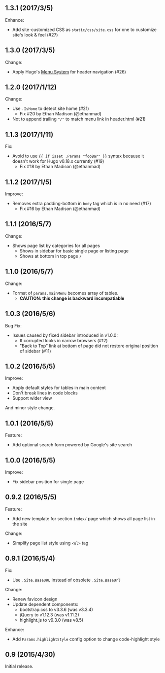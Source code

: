 ## 1.3.1 (2017/3/5)

Enhance:

- Add site-customized CSS as `static/css/site.css` for one to customize site's
  look & feel (#27)

## 1.3.0 (2017/3/5)

Change:

- Apply Hugo's [Menu System](https://gohugo.io/extras/menus/) for header
  navigation (#26)

## 1.2.0 (2017/1/12)

Change:

- Use `.IsHome` to detect site home (#21)
  - Fix #20 by Ethan Madison (@ethanmad)
- Not to append trailing `"/"` to match menu link in header.html (#21)

## 1.1.3 (2017/1/11)

Fix:

- Avoid to use `{{ if isset .Params "fooBar" }}` syntax because it doesn't work
  for Hugo v0.18.x currently (#19)
  - Fix #18 by Ethan Madison (@ethanmad)

## 1.1.2 (2017/1/5)

Improve:

- Removes extra padding-bottom in `body` tag which is in no need (#17)
  - Fix #16 by Ethan Madison (@ethanmad)

## 1.1.1 (2016/5/7)

Change:

- Shows page list by categories for all pages
  - Shows in sidebar for basic single page or listing page
  - Shows at bottom in top page `/`

## 1.1.0 (2016/5/7)

Change:

- Format of `params.mainMenu` becomes array of tables.
  - **CAUTION: this change is backward incompatiable**

## 1.0.3 (2016/5/6)

Bug Fix:

- Issues caused by fixed sidebar introduced in v1.0.0:
  - It corrupted looks in narrow browsers (#12)
  - "Back to Top" link at bottom of page did not restore original position of
    sidebar (#11)

## 1.0.2 (2016/5/5)

Improve:

- Apply default styles for tables in main content
- Don't break lines in code blocks
- Support wider view

And minor style change.

## 1.0.1 (2016/5/5)

Feature:

- Add optional search form powered by Google's site search

## 1.0.0 (2016/5/5)

Improve:

- Fix sidebar position for single page

## 0.9.2 (2016/5/5)

Feature:

- Add new template for section `index/` page which shows all page list in the
  site

Change:

- Simplify page list style using `<ul>` tag

## 0.9.1 (2016/5/4)

Fix:

- Use `.Site.BaseURL` instead of obsolete `.Site.BaseUrl`

Change:

- Renew favicon design
- Update dependent components:
  - bootstrap.css to v3.3.6 (was v3.3.4)
  - jQuery to v1.12.3 (was v1.11.2)
  - highlight.js to v9.3.0 (was v8.5)

Enhance:

- Add `Params.highlightStyle` config option to change code-highlight style

## 0.9 (2015/4/30)

Initial release.
